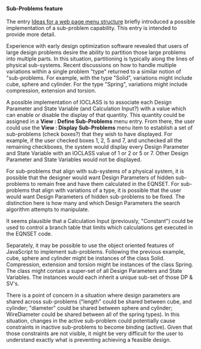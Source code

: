 ####  Sub-Problems feature

The entry [Ideas for a web page menu structure](/docs/design/menu.html) briefly introduced a possible implementation of a sub-problem capability.
This entry is intended to provide more detail.

Experience with early design optimization software revealed that users of large design problems desire the ability to
partition those large problems into multiple parts.
In this situation, partitioning is typically along the lines of physical sub-systems.
Recent discussions on how to handle multiple variations within a single problem "type" 
returned to a similar notion of "sub-problems. 
For example, with the type "Solid", variations might include cube, sphere and cylinder.
For the type "Spring", variations might include compression, extension and torsion.  

A possible implementation of IOCLASS is to associate each Design Parameter and State Variable (and Calculation Input?)
with a value which can enable or disable the display of that quantity. 
This quantity could be assigned in a **View : Define Sub-Problems** menu entry.
From there, the user could use the **View : Display Sub-Problems** menu item to 
establish a set of sub-problems (check boxes?) that they wish to have displayed.
For example, if the user checked boxes 1, 2, 5 and 7, and unchecked all the remaining checkboxes,
the system would display every Design Parameter and State Variable with an IOCLASS value of 1 or 2 or 5 or 7.
Other Design Parameter and State Variables would not be displayed.

For sub-problems that align with sub-systems of a physical system,
it is possible that the designer would want Design Parameters of hidden sub-problems to remain free
and have them calculated in the EQNSET.
For sub-problems that align with variations of a type,
it is possible that the user would want Design Parameters of hidden sub-problems to be fixed.
The distinction here is how many and which Design Parameters the search algorithm attempts to manipulate.

It seems plausible that a Calculation Input (previously, "Constant") could be used to control a 
branch table that limits which calculations get executed in the EQNSET code. 

Separately, it may be possible to use the object oriented features of JavaScript to implement sub-problems. 
Following the previous example, cube, sphere and cylinder might be instances of the class Solid.
Compression, extension and torsion might be instances of the class Spring.
The class might contain a super-set of all Design Parameters and State Variables.
The instances would each inherit a unique sub-set of those DP & SV's.

There is a point of concern in a situation where design parameters are shared across sub-problems
("length" could be shared between cube, and cylinder;
"diameter" could be shared between sphere and cylinder;
WireDiameter could be shared between all of the spring types).
In this situation, changes in the active sub-problem could potentially cause constraints in
inactive sub-problems to become binding (active).
Given that those constraints are not visible, 
it might be very difficult for the user to understand exactly what is preventing achieving a
feasible design.
 
